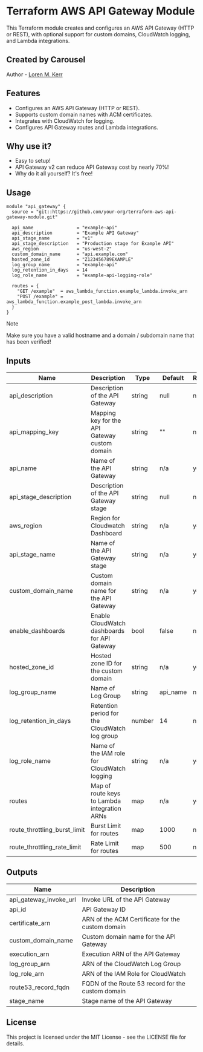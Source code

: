 # Terraform AWS API Gateway Module

This Terraform module creates and configures an AWS API Gateway (HTTP or REST), with optional support for custom domains, CloudWatch logging, and Lambda integrations.

## Created by Carousel

Author - [Loren M. Kerr](https://github.com/lmkerr 'Github Page for Loren M. Kerr')

## Features

- Configures an AWS API Gateway (HTTP or REST).
- Supports custom domain names with ACM certificates.
- Integrates with CloudWatch for logging.
- Configures API Gateway routes and Lambda integrations.

## Why use it?

- Easy to setup!
- API Gateway v2 can reduce API Gateway cost by nearly 70%!
- Why do it all yourself? It's free!

## Usage

```hcl
module "api_gateway" {
  source = "git::https://github.com/your-org/terraform-aws-api-gateway-module.git"

  api_name                = "example-api"
  api_description         = "Example API Gateway"
  api_stage_name          = "v1"
  api_stage_description   = "Production stage for Example API"
  aws_region              = "us-west-2"
  custom_domain_name      = "api.example.com"
  hosted_zone_id          = "Z123456789EXAMPLE"
  log_group_name          = "example-api"
  log_retention_in_days   = 14
  log_role_name           = "example-api-logging-role"

  routes = {
    "GET /example"  = aws_lambda_function.example_lambda.invoke_arn
    "POST /example" = aws_lambda_function.example_post_lambda.invoke_arn
  }
}
```

> [!NOTE]
> Make sure you have a valid hostname and a domain / subdomain name that has been verified!

## Inputs

| Name                         | Description                                      | Type   | Default          | Required |
|------------------------------|--------------------------------------------------|--------|------------------|----------|
| api_description              | Description of the API Gateway                   | string | null             | no       |
| api_mapping_key              | Mapping key for the API Gateway custom domain    | string | ""               | no       |
| api_name                     | Name of the API Gateway                          | string | n/a              | yes      |
| api_stage_description        | Description of the API Gateway stage             | string | null             | no       |
| aws_region                   | Region for Cloudwatch Dashboard                  | string | n/a              | yes      |
| api_stage_name               | Name of the API Gateway stage                    | string | n/a              | yes      |
| custom_domain_name           | Custom domain name for the API Gateway           | string | n/a              | yes      |
| enable_dashboards            | Enable CloudWatch dashboards for API Gateway     | bool   | false            | no       |
| hosted_zone_id               | Hosted zone ID for the custom domain             | string | n/a              | yes      |
| log_group_name               | Name of Log Group                                | string | api_name         | no       |
| log_retention_in_days        | Retention period for the CloudWatch log group    | number | 14               | no       |
| log_role_name                | Name of the IAM role for CloudWatch logging      | string | n/a              | yes      |
| routes                       | Map of route keys to Lambda integration ARNs     | map    | n/a              | yes      |
| route_throttling_burst_limit | Burst Limit for routes                           | map    | 1000             | no       |
| route_throttling_rate_limit  | Rate Limit for routes                            | map    | 500              | no       |


## Outputs

| Name                   | Description                                       |
|------------------------|---------------------------------------------------|
| api_gateway_invoke_url | Invoke URL of the API Gateway                     |
| api_id                 | API Gateway ID                                    |
| certificate_arn        | ARN of the ACM Certificate for the custom domain  |
| custom_domain_name     | Custom domain name for the API Gateway            |
| execution_arn          | Execution ARN of the API Gateway                  |
| log_group_arn          | ARN of the CloudWatch Log Group                   |
| log_role_arn           | ARN of the IAM Role for CloudWatch                |
| route53_record_fqdn    | FQDN of the Route 53 record for the custom domain |
| stage_name             | Stage name of the API Gateway                     |

## License

This project is licensed under the MIT License - see the LICENSE file for details.